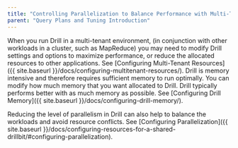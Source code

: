 ```yaml
---
title: "Controlling Parallelization to Balance Performance with Multi-Tenancy"
parent: "Query Plans and Tuning Introduction"
--- 
```


When you run Drill in a multi-tenant environment, (in conjunction with other workloads in a cluster, such as MapReduce) you may need to modify Drill settings and options to maximize performance, or reduce the allocated resources to other applications. See [Configuring Multi-Tenant Resources]({{ site.baseurl }}/docs/configuring-multitenant-resources/).
Drill is memory intensive and therefore requires sufficient memory to run optimally. You can modify how much memory that you want allocated to Drill. Drill typically performs better with as much memory as possible. See [Configuring Drill Memory]({{ site.baseurl }}/docs/configuring-drill-memory/).
 
Reducing the level of parallelism in Drill can also help to balance the workloads and avoid resource conflicts. See [Configuring Parallelization]({{ site.baseurl }}/docs/configuring-resources-for-a-shared-drillbit/#configuring-parallelization).

